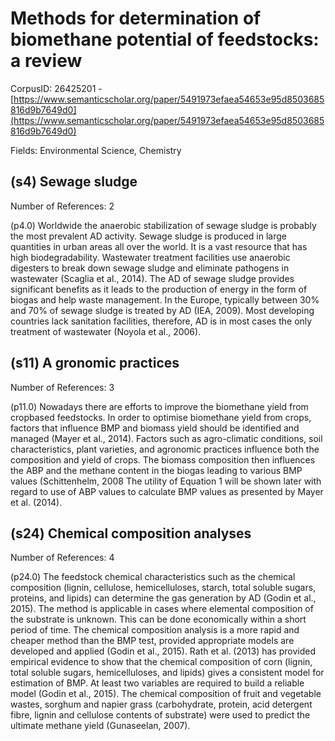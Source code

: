 # Methods for determination of biomethane potential of feedstocks: a review

CorpusID: 26425201 - [https://www.semanticscholar.org/paper/5491973efaea54653e95d8503685816d9b7649d0](https://www.semanticscholar.org/paper/5491973efaea54653e95d8503685816d9b7649d0)

Fields: Environmental Science, Chemistry

## (s4) Sewage sludge
Number of References: 2

(p4.0) Worldwide the anaerobic stabilization of sewage sludge is probably the most prevalent AD activity. Sewage sludge is produced in large quantities in urban areas all over the world. It is a vast resource that has high  biodegradability. Wastewater treatment facilities use anaerobic digesters to break down sewage sludge and eliminate pathogens in wastewater (Scaglia et al., 2014). The AD of sewage sludge provides significant benefits as it leads to the production of energy in the form of biogas and help waste management. In the Europe, typically between 30% and 70% of sewage sludge is treated by AD (IEA, 2009). Most developing countries lack sanitation facilities, therefore, AD is in most cases the only treatment of wastewater (Noyola et al., 2006).
## (s11) A gronomic practices
Number of References: 3

(p11.0) Nowadays there are efforts to improve the biomethane yield from cropbased feedstocks. In order to optimise biomethane yield from crops, factors that influence BMP and biomass yield should be identified and managed (Mayer et al., 2014). Factors such as agro-climatic conditions, soil characteristics, plant varieties, and agronomic practices influence both the composition and yield of crops. The biomass composition then influences the ABP and the methane content in the biogas leading to various BMP values (Schittenhelm, 2008 The utility of Equation 1 will be shown later with regard to use of ABP values to calculate BMP values as presented by Mayer et al. (2014).
## (s24) Chemical composition analyses
Number of References: 4

(p24.0) The feedstock chemical characteristics such as the chemical composition (lignin, cellulose, hemicelluloses, starch, total soluble sugars, proteins, and lipids) can determine the gas generation by AD (Godin et al., 2015). The method is applicable in cases where elemental composition of the substrate is unknown. This can be done economically within a short period of time. The chemical composition analysis is a more rapid and cheaper method than the BMP test, provided appropriate models are developed and applied (Godin et al., 2015). Rath et al. (2013) has provided empirical evidence to show that the chemical composition of corn (lignin, total soluble sugars, hemicelluloses, and lipids) gives a consistent model for estimation of BMP. At least two variables are required to build a reliable model (Godin et al., 2015). The chemical composition of fruit and vegetable wastes, sorghum and napier grass (carbohydrate, protein, acid detergent fibre, lignin and cellulose contents of substrate) were used to predict the ultimate methane yield (Gunaseelan, 2007).
